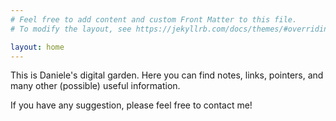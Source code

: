 ```yaml
---
# Feel free to add content and custom Front Matter to this file.
# To modify the layout, see https://jekyllrb.com/docs/themes/#overriding-theme-defaults

layout: home
---
```


This is Daniele's digital garden. Here you can find notes, links, pointers, and many other (possible)
useful information.

If you have any suggestion, please feel free to contact me!
